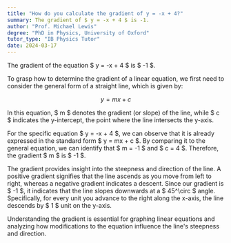 ```yaml
---
title: "How do you calculate the gradient of y = -x + 4?"
summary: The gradient of $ y = -x + 4 $ is -1.
author: "Prof. Michael Lewis"
degree: "PhD in Physics, University of Oxford"
tutor_type: "IB Physics Tutor"
date: 2024-03-17
---
```


The gradient of the equation $ y = -x + 4 $ is $ -1 $.

To grasp how to determine the gradient of a linear equation, we first need to consider the general form of a straight line, which is given by:

$$
y = mx + c
$$

In this equation, $ m $ denotes the gradient (or slope) of the line, while $ c $ indicates the y-intercept, the point where the line intersects the y-axis.

For the specific equation $ y = -x + 4 $, we can observe that it is already expressed in the standard form $ y = mx + c $. By comparing it to the general equation, we can identify that $ m = -1 $ and $ c = 4 $. Therefore, the gradient $ m $ is $ -1 $.

The gradient provides insight into the steepness and direction of the line. A positive gradient signifies that the line ascends as you move from left to right, whereas a negative gradient indicates a descent. Since our gradient is $ -1 $, it indicates that the line slopes downwards at a $ 45^\circ $ angle. Specifically, for every unit you advance to the right along the x-axis, the line descends by $ 1 $ unit on the y-axis.

Understanding the gradient is essential for graphing linear equations and analyzing how modifications to the equation influence the line's steepness and direction.
    